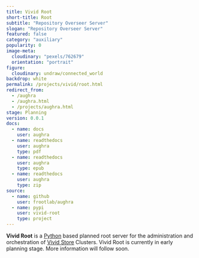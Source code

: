 ```yaml
---
title: Vivid Root
short-title: Root
subtitle: "Repository Overseer Server"
slogan: "Repository Overseer Server"
featured: false
category: "auxiliary"
popularity: 0
image-meta:
  cloudinary: "pexels/762679"
  orientation: "portrait"
figure:
  cloudinary: undraw/connected_world
backdrop: white
permalink: /projects/vivid/root.html
redirect_from:
  - /aughra
  - /aughra.html
  - /projects/aughra.html
stage: Planning
version: 0.0.1
docs:
  - name: docs
    user: aughra
  - name: readthedocs
    user: aughra
    type: pdf
  - name: readthedocs
    user: aughra
    type: epub
  - name: readthedocs
    user: aughra
    type: zip
source:
  - name: github
    user: frootlab/aughra
  - name: pypi
    user: vivid-root
    type: project
---
```


**Vivid Root** is a [Python](https://www.python.org/) based planned root server
for the administration and orchestration of [Vivid
Store](/projects/vivid/store.html) Clusters. Vivid Root is currently in early
planning stage. More information will follow soon.
